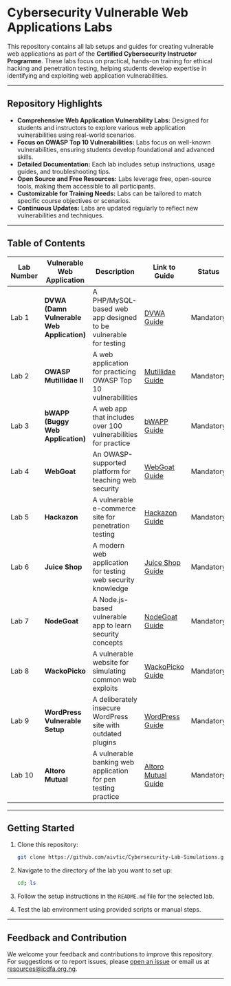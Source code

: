 # Cybersecurity Vulnerable Web Applications Labs  

This repository contains all lab setups and guides for creating vulnerable web applications as part of the **Certified Cybersecurity Instructor Programme**. These labs focus on practical, hands-on training for ethical hacking and penetration testing, helping students develop expertise in identifying and exploiting web application vulnerabilities.  

---  

## Repository Highlights  

- **Comprehensive Web Application Vulnerability Labs:** Designed for students and instructors to explore various web application vulnerabilities using real-world scenarios.  
- **Focus on OWASP Top 10 Vulnerabilities:** Labs focus on well-known vulnerabilities, ensuring students develop foundational and advanced skills.  
- **Detailed Documentation:** Each lab includes setup instructions, usage guides, and troubleshooting tips.  
- **Open Source and Free Resources:** Labs leverage free, open-source tools, making them accessible to all participants.  
- **Customizable for Training Needs:** Labs can be tailored to match specific course objectives or scenarios.  
- **Continuous Updates:** Labs are updated regularly to reflect new vulnerabilities and techniques.  

---  

## Table of Contents  

| Lab Number | Vulnerable Web Application               | Description                                                     | Link to Guide                     | Status       |  
|------------|------------------------------------------|-----------------------------------------------------------------|-----------------------------------|--------------|  
| Lab 1      | **DVWA (Damn Vulnerable Web Application)** | A PHP/MySQL-based web app designed to be vulnerable for testing | [DVWA Guide](labs/lab1.md) | Mandatory    |  
| Lab 2      | **OWASP Mutillidae II**                  | A web application for practicing OWASP Top 10 vulnerabilities  | [Mutillidae Guide](labs/lab2.md) | Mandatory    |  
| Lab 3      | **bWAPP (Buggy Web Application)**        | A web app that includes over 100 vulnerabilities for practice   | [bWAPP Guide](labs/lab3.md) | Mandatory    |  
| Lab 4      | **WebGoat**                              | An OWASP-supported platform for teaching web security          | [WebGoat Guide](labs/lab4.md) | Mandatory    |  
| Lab 5      | **Hackazon**                             | A vulnerable e-commerce site for penetration testing           | [Hackazon Guide](labs/lab5.md) | Mandatory    |  
| Lab 6      | **Juice Shop**                           | A modern web application for testing web security knowledge    | [Juice Shop Guide](labs/lab6.md) | Mandatory    |  
| Lab 7      | **NodeGoat**                             | A Node.js-based vulnerable app to learn security concepts      | [NodeGoat Guide](labs/lab7.md) | Mandatory    |  
| Lab 8      | **WackoPicko**                           | A vulnerable website for simulating common web exploits        | [WackoPicko Guide](labs/lab8.md) | Mandatory    |  
| Lab 9      | **WordPress Vulnerable Setup**           | A deliberately insecure WordPress site with outdated plugins   | [WordPress Guide](labs/lab9.md) | Mandatory    |  
| Lab 10     | **Altoro Mutual**                        | A vulnerable banking web application for pen testing practice  | [Altoro Mutual Guide](labs/lab10.md) | Mandatory    |  

---  

## Getting Started  

1. Clone this repository:  
   ```bash  
   git clone https://github.com/aivtic/Cybersecurity-Lab-Simulations.git  
   ```  

2. Navigate to the directory of the lab you want to set up:  
   ```bash  
   cd; ls
   ```  

3. Follow the setup instructions in the `README.md` file for the selected lab.  

4. Test the lab environment using provided scripts or manual steps.  

---  

## Feedback and Contribution  

We welcome your feedback and contributions to improve this repository. For suggestions or to report issues, please [open an issue](https://github.com/aivtic/Cybersecurity-Lab-Simulations/issues) or email us at resources@icdfa.org.ng.  

---  
